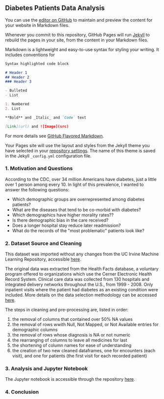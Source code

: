 ## Diabetes Patients Data Analysis

You can use the [editor on GitHub](https://github.com/tapatia/dats6103_p3/edit/main/README.md) to maintain and preview the content for your website in Markdown files.

Whenever you commit to this repository, GitHub Pages will run [Jekyll](https://jekyllrb.com/) to rebuild the pages in your site, from the content in your Markdown files.

Markdown is a lightweight and easy-to-use syntax for styling your writing. It includes conventions for

```markdown
Syntax highlighted code block

# Header 1
## Header 2
### Header 3

- Bulleted
- List

1. Numbered
2. List

**Bold** and _Italic_ and `Code` text

[Link](url) and ![Image](src)
```
For more details see [GitHub Flavored Markdown](https://guides.github.com/features/mastering-markdown/).

Your Pages site will use the layout and styles from the Jekyll theme you have selected in your [repository settings](https://github.com/tapatia/dats6103_p3/settings). The name of this theme is saved in the Jekyll `_config.yml` configuration file.



### 1. Motivation and Questions

According to the CDC, over 34 million Americans have diabetes, just a little over 1 person among every 10.
In light of this prevalence, I wanted to answer the following questions:

- Which demographic groups are overrepresented among diabetes patients?
- What are the diseases that tend to be co-morbid with diabetes?
- Which demographics have higher morality rates??
- Is there demographic bias in the care received?
- Does a longer hospital stay reduce later readmission?
- What do the records of the "most problematic" patients look like?


### 2. Dataset Source and Cleaning 

This dataset was imported without any changes from the UC Irvine Machine Learning Repository, accessible [here](https://archive.ics.uci.edu/ml/datasets/Diabetes+130-US+hospitals+for+years+1999-2008).

The original data was extracted from the Health Facts database, a voluntary program offered to organizations which use the Cerner Electronic Health Record System. Clinical care data was collected from 130 hospitals and integrated delivery networks throughout the U.S., from 1999 - 2008. Only inpatient visits where the patient had diabetes as an existing condition were included. More details on the data selection methodology can be accessed [here](https://www.hindawi.com/journals/bmri/2014/781670/).

The steps in cleaning and pre-processing are, listed in order:
1. the removal of columns that contained over 50% NA values
2. the removal of rows wwith Null, Not Mapped, or Not Available entries for demographic columns
3. the removal of rows whose diagnosis is NA or not numeric
4. the rearranging of columns to leave all medicines for last 
5. the shortening of column names for ease of understanding
6. the creation of two new cleaned dataframes, one for encounters (each visit), and one for patients (the first visit for each recorded patient) 


### 3. Analysis and Jupyter Notebook

The Jupyter notebook is accessible through the repository [here](https://github.com/tapatia/dats6103_p3/blob/main/DATS%206103%20-%20Individual%20Project%203%20-%20Dai%20Wei%20Tsang.ipynb). 




### 4. Conclusion





